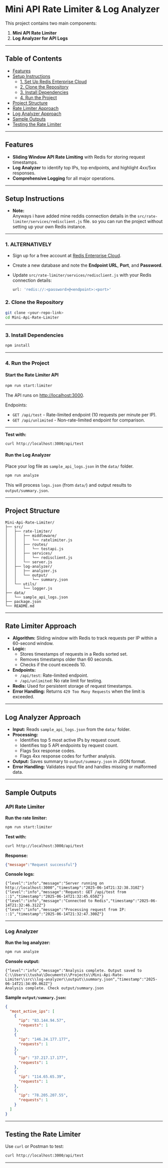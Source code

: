# Mini API Rate Limiter & Log Analyzer

This project contains two main components:

1. **Mini API Rate Limiter**  
2. **Log Analyzer for API Logs**

---

## Table of Contents

- [Features](#features)
- [Setup Instructions](#setup-instructions)
  - [1. Set Up Redis Enterprise Cloud](#1-set-up-redis-enterprise-cloud)
  - [2. Clone the Repository](#2-clone-the-repository)
  - [3. Install Dependencies](#3-install-dependencies)
  - [4. Run the Project](#4-run-the-project)
- [Project Structure](#project-structure)
- [Rate Limiter Approach](#rate-limiter-approach)
- [Log Analyzer Approach](#log-analyzer-approach)
- [Sample Outputs](#sample-outputs)
- [Testing the Rate Limiter](#testing-the-rate-limiter)

---

## Features

- **Sliding Window API Rate Limiting** with Redis for storing request timestamps.
- **Log Analyzer** to identify top IPs, top endpoints, and highlight 4xx/5xx responses.
- **Comprehensive Logging** for all major operations.


---

## Setup Instructions


- **Note:**  
   Anyways i have added mine reddis connection details in the `src/rate-limiter/services/redisclient.js` file. so you can run the project without setting up your own Redis instance.

---
### 1. ALTERNATIVELY

- Sign up for a free account at [Redis Enterprise Cloud](https://redis.com/try-free/).
- Create a new database and note the **Endpoint URL**, **Port**, and **Password**.
- Update `src/rate-limiter/services/redisclient.js` with your Redis connection details:

  ```js
  url: 'redis://:<password>@<endpoint>:<port>'
  ```


### 2. Clone the Repository

```bash
git clone <your-repo-link>
cd Mini-Api-Rate-Limiter
```

---

### 3. Install Dependencies

```bash
npm install
```

---

### 4. Run the Project

#### Start the Rate Limiter API

```bash
npm run start:limiter
```

The API runs on [http://localhost:3000](http://localhost:3000).

Endpoints:

- `GET /api/test` - Rate-limited endpoint (10 requests per minute per IP).
- `GET /api/unlimited` - Non-rate-limited endpoint for comparison.

---
**Test with:**

```bash
curl http://localhost:3000/api/test
```

#### Run the Log Analyzer

Place your log file as `sample_api_logs.json` in the `data/` folder.

```bash
npm run analyze
```

This will process `logs.json` (from `data/`) and output results to `output/summary.json`.

---

## Project Structure

```
Mini-Api-Rate-Limiter/
├── src/
│   ├── rate-limiter/
│   │   ├── middleware/
│   │   │   └── ratelimiter.js
│   │   ├── routes/
│   │   │   └── testapi.js
│   │   ├── services/
│   │   │   └── redisclient.js
│   │   └── server.js
│   ├── log-analyzer/
│   │   ├── analyzer.js
│   │   └── output/
│   │       └── summary.json
│   └── utils/
│       └── logger.js
├── data/
│   └── sample_api_logs.json
├── package.json
└── README.md
```

---

## Rate Limiter Approach

- **Algorithm:** Sliding window with Redis to track requests per IP within a 60-second window.
- **Logic:**  
  - Stores timestamps of requests in a Redis sorted set.
  - Removes timestamps older than 60 seconds.
  - Checks if the count exceeds 10.
- **Endpoints:**
  - `/api/test`: Rate-limited endpoint.
  - `/api/unlimited`: No rate limit for testing.
- **Redis:** Used for persistent storage of request timestamps.
- **Error Handling:** Returns `429 Too Many Requests` when the limit is exceeded.

---

## Log Analyzer Approach

- **Input:** Reads `sample_api_logs.json` from the `data/` folder.
- **Processing:**
  - Identifies top 5 most active IPs by request count.
  - Identifies top 5 API endpoints by request count.
  - Flags 5xx response codes.
  - Flags 4xx response codes for further analysis.
- **Output:** Saves summary to `output/summary.json` in JSON format.
- **Error Handling:** Validates input file and handles missing or malformed data.

---

## Sample Outputs

### API Rate Limiter

**Run the rate limiter:**

```bash
npm run start:limiter
```

**Test with:**

```bash
curl http://localhost:3000/api/test
```

**Response:**

```json
{"message":"Request successful"}
```

**Console logs:**

```
{"level":"info","message":"Server running on http://localhost:3000","timestamp":"2025-06-14T21:32:38.310Z"}
{"level":"info","message":"Request: GET /api/test from ::1","timestamp":"2025-06-14T21:32:45.650Z"}
{"level":"info","message":"Connected to Redis","timestamp":"2025-06-14T21:32:46.312Z"}
{"level":"info","message":"Processing request from IP: ::1","timestamp":"2025-06-14T21:32:47.300Z"}
```

---

### Log Analyzer

**Run the log analyzer:**

```bash
npm run analyze
```

**Console output:**

```
{"level":"info","message":"Analysis complete. Output saved to C:\\Users\\tusha\\Documents\\Projects\\Mini-Api-Rate-Limiter\\src\\log-analyzer\\output\\summary.json","timestamp":"2025-06-14T21:34:09.062Z"}
Analysis complete. Check output/summary.json
```

**Sample `output/summary.json`:**

```json
{
  "most_active_ips": [
    {
      "ip": "83.144.94.57",
      "requests": 1
    },
    {
      "ip": "146.24.177.177",
      "requests": 1
    },
    {
      "ip": "37.217.17.177",
      "requests": 1
    },
    {
      "ip": "114.65.65.39",
      "requests": 1
    },
    {
      "ip": "78.205.207.55",
      "requests": 1
    }
  ]
}
```

---

## Testing the Rate Limiter

Use `curl` or Postman to test:

```bash
curl http://localhost:3000/api/test
```

---
